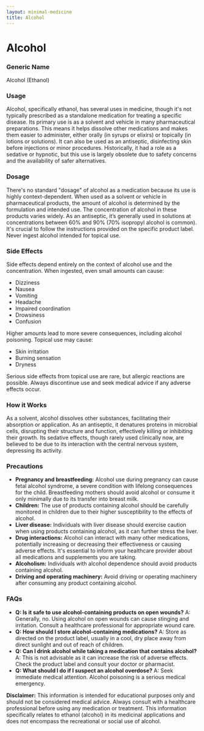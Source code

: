 ```yaml
---
layout: minimal-medicine
title: Alcohol
---
```


# Alcohol
### Generic Name
Alcohol (Ethanol)

### Usage
Alcohol, specifically ethanol, has several uses in medicine, though it's not typically prescribed as a standalone medication for treating a specific disease.  Its primary use is as a solvent and vehicle in many pharmaceutical preparations. This means it helps dissolve other medications and makes them easier to administer, either orally (in syrups or elixirs) or topically (in lotions or solutions).  It can also be used as an antiseptic, disinfecting skin before injections or minor procedures.  Historically, it had a role as a sedative or hypnotic, but this use is largely obsolete due to safety concerns and the availability of safer alternatives.

### Dosage
There's no standard "dosage" of alcohol as a medication because its use is highly context-dependent.  When used as a solvent or vehicle in pharmaceutical products, the amount of alcohol is determined by the formulation and intended use.  The concentration of alcohol in these products varies widely.  As an antiseptic, it’s generally used in solutions at concentrations between 60% and 90% (70% isopropyl alcohol is common).  It's crucial to follow the instructions provided on the specific product label.  Never ingest alcohol intended for topical use.

### Side Effects
Side effects depend entirely on the context of alcohol use and the concentration.  When ingested, even small amounts can cause:

* Dizziness
* Nausea
* Vomiting
* Headache
* Impaired coordination
* Drowsiness
* Confusion

Higher amounts lead to more severe consequences, including alcohol poisoning.  Topical use may cause:

* Skin irritation
* Burning sensation
* Dryness

Serious side effects from topical use are rare, but allergic reactions are possible.  Always discontinue use and seek medical advice if any adverse effects occur.

### How it Works
As a solvent, alcohol dissolves other substances, facilitating their absorption or application.  As an antiseptic, it denatures proteins in microbial cells, disrupting their structure and function, effectively killing or inhibiting their growth.  Its sedative effects, though rarely used clinically now, are believed to be due to its interaction with the central nervous system, depressing its activity.

### Precautions
* **Pregnancy and breastfeeding:**  Alcohol use during pregnancy can cause fetal alcohol syndrome, a severe condition with lifelong consequences for the child.  Breastfeeding mothers should avoid alcohol or consume it only minimally due to its transfer into breast milk.
* **Children:**  The use of products containing alcohol should be carefully monitored in children due to their higher susceptibility to the effects of alcohol.
* **Liver disease:**  Individuals with liver disease should exercise caution when using products containing alcohol, as it can further stress the liver.
* **Drug interactions:**  Alcohol can interact with many other medications, potentially increasing or decreasing their effectiveness or causing adverse effects.  It's essential to inform your healthcare provider about all medications and supplements you are taking.
* **Alcoholism:**  Individuals with alcohol dependence should avoid products containing alcohol.
* **Driving and operating machinery:**  Avoid driving or operating machinery after consuming any product containing alcohol.


### FAQs

* **Q: Is it safe to use alcohol-containing products on open wounds?** A: Generally, no.  Using alcohol on open wounds can cause stinging and irritation.  Consult a healthcare professional for appropriate wound care.
* **Q: How should I store alcohol-containing medications?** A: Store as directed on the product label, usually in a cool, dry place away from direct sunlight and out of reach of children.
* **Q: Can I drink alcohol while taking a medication that contains alcohol?** A:  This is not advisable as it can increase the risk of adverse effects.  Check the product label and consult your doctor or pharmacist.
* **Q: What should I do if I suspect an alcohol overdose?** A: Seek immediate medical attention.  Alcohol poisoning is a serious medical emergency.


**Disclaimer:** This information is intended for educational purposes only and should not be considered medical advice. Always consult with a healthcare professional before using any medication or treatment.  This information specifically relates to ethanol (alcohol) in its medicinal applications and does not encompass the recreational or social use of alcohol.
